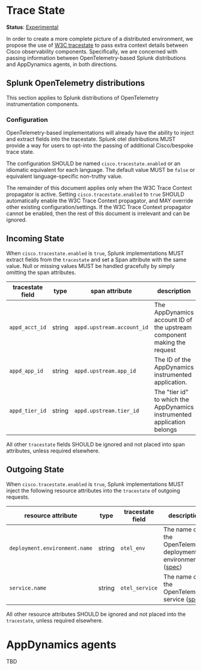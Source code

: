 <!-- markdownlint-configure-file 
{ 
  "MD013": { 
    "tables": false 
  } 
}
-->

# Trace State

**Status**: [Experimental](../README.md#versioning-and-status-of-the-specification)

In order to create a more complete picture of a distributed environment, we 
propose the use of
[W3C tracestate](https://www.w3.org/TR/trace-context/#tracestate-header) to
pass extra context details between Cisco observability components.
Specifically, we are concerned with passing information between
OpenTelemetry-based Splunk distributions and AppDynamics agents, in both
directions.

## Splunk OpenTelemetry distributions

This section applies to Splunk distributions of OpenTelemetry instrumentation
components.

### Configuration

OpenTelemetry-based implementations will already have the ability to inject and
extract fields into the tracestate. Splunk otel distributions MUST provide a
way for users to opt-into the passing of additional Cisco/bespoke trace state.

The configuration SHOULD be named `cisco.tracestate.enabled` or an idiomatic
equivalent for each language. The default value MUST be `false` or equivalent
language-specific non-truthy value.

The remainder of this document applies only when the W3C Trace Context
propagator is active. Setting `cisco.tracestate.enabled` to `true` SHOULD
automatically enable the W3C Trace Context propagator, and MAY override
other existing configuration/settings. If the W3C Trace Context propagator
cannot be enabled, then the rest of this document is irrelevant and can
be ignored.

## Incoming State

When `cisco.tracestate.enabled` is `true`, Splunk implementations MUST
extract fields from the `tracestate` and set a Span attribute with the
same value. Null or missing values MUST be handled gracefully by simply
omitting the span attributes.

| tracestate field | type   | span attribute             | description                                                             | example                           |
|------------------|--------|----------------------------|-------------------------------------------------------------------------|-----------------------------------|
| `appd_acct_id`   | string | `appd.upstream.account_id` | The AppDynamics account ID of the upstream component making the request | 65230, 10018b                     |
| `appd_app_id`    | string | `appd.upstream.app_id`     | The ID of the AppDynamics instrumented application.                     | 0293845, destination-factory-9000 |
| `appd_tier_id`   | string | `appd.upstream.tier_id`    | The "tier id" to which the AppDynamics instrumented application belongs | 12, xdev.tier9                    |

All other `tracestate` fields SHOULD be ignored and not placed into span
attributes, unless required elsewhere.

## Outgoing State

When `cisco.tracestate.enabled` is `true`, Splunk implementations MUST
inject the following resource attributes into the `tracestate` of
outgoing requests.

| resource attribute            | type   | tracestate field | description                                                                                                                                                                                                                            | example             |
|-------------------------------|--------|------------------|----------------------------------------------------------------------------------------------------------------------------------------------------------------------------------------------------------------------------------------|---------------------|
| `deployment.environment.name` | string | `otel_env`       | The name of the OpenTelemetry deployment environment ([spec](https://github.com/open-telemetry/semantic-conventions/blob/4f77620fe731c10d40f7d50c543d4e5c73a46ebf/docs/attributes-registry/deployment.md#deployment-environment-name)) | production, staging |
| `service.name`                | string | `otel_service`   | The name of the OpenTelemetry service ([spec](https://github.com/open-telemetry/semantic-conventions/blob/4f77620fe731c10d40f7d50c543d4e5c73a46ebf/docs/attributes-registry/service.md#service-name))                                  | checkout, cart      |

All other resource attributes SHOULD be ignored and not placed into
the `tracestate`, unless required elsewhere.

# AppDynamics agents

TBD
